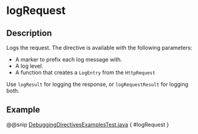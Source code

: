 # logRequest

## Description

Logs the request. The directive is available with the following parameters:

>
 * A marker to prefix each log message with.
 * A log level.
 * A function that creates a `LogEntry` from the `HttpRequest`

Use `logResult` for logging the response, or `logRequestResult` for logging both.

## Example

@@snip [DebuggingDirectivesExamplesTest.java](../../../../../../../test/java/docs/http/javadsl/server/directives/DebuggingDirectivesExamplesTest.java) { #logRequest }
